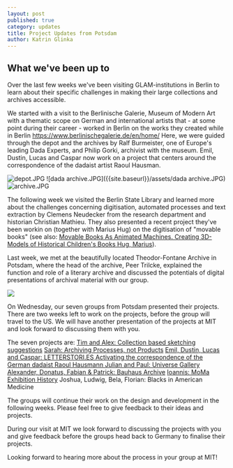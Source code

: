 ```yaml
---
layout: post
published: true
category: updates
title: Project Updates from Potsdam
author: Katrin Glinka
---
```

## What we've been up to 
Over the last few weeks we've been visiting GLAM-institutions in Berlin to learn about their specific challenges in making their large collections and archives accessible. 

We started with a visit to the Berlinische Galerie, Museum of Modern Art with a thematic scope on German and international artists that - at some point during their career - worked in Berlin on the works they created while in Berlin https://www.berlinischegalerie.de/en/home/
Here, we were guided through the depot and the archives by Ralf Burmeister, one of Europe's leading Dada Experts, and Philip Gorki, archivist with the museum. Emil, Dustin, Lucas and Caspar now work on a project that centers around the correspondence of the dadaist artist Raoul Hausman. 

![depot.JPG]({{site.baseurl}}/assets/depot.JPG)
![dada archive.JPG]({{site.baseurl}}/assets/dada archive.JPG)
![archive.JPG]({{site.baseurl}}/assets/archive.JPG)


The following week we visited the Berlin State Library and learned more about the challenges concerning  digitisation, automated processes and text extraction by Clemens Neudecker from the research department and historian Christian Mathieu. They also presented a recent project they've been workin on (together with Marius Hug) on the digitisation of "movable books" (see also: [Movable Books As Animated Machines. Creating 3D-Models of Historical Children's Books  Hug, Marius](https://zenodo.org/record/833431#.WtCfyaLCeFw)). 

Last week, we met at the beautifully located Theodor-Fontane Archive in Potsdam, where the head of the archive, Peer Trilcke, explained the function and role of a literary archive and discussed the potentials of digital presentations of archival material with our group. 

![]({{site.baseurl}}/assets/fontane%20archive%20potsdam.jpg)


On Wednesday, our seven groups from Potsdam presented their projects. 
There are two weeks left to work on the projects, before the group will travel to the US. 
We will have another presentation of the projects at MIT and look forward to discussing them with you.

The seven projects are:
[Tim and Alex: Collection based sketching  suggestions](https://fhp.incom.org/action/open-file/285127)
[Sarah: Archiving Processes, not Products](https://fhp.incom.org/action/open-file/285165)
[Emil, Dustin, Lucas  and Caspar: LETTERSTORI.ES Activating the correspondence of the  German dadaist Raoul Hausmann ](https://fhp.incom.org/action/open-file/285125)
[Julian and Paul: Universe Gallery ](https://fhp.incom.org/action/open-file/285163)
[Alexander, Donatus, Fabian & Patrick: Bauhaus Archive](https://fhp.incom.org/action/open-file/285167)
[Ioannis: MoMa Exhibition History](https://www.dropbox.com/s/yadv6kr4cea8rje/ioannis_sarakasidis_moma_exhibiton_history.pdf?dl=0)
Joshua, Ludwig, Bela, Florian: Blacks in American Medicine

The groups will continue their work on the design and development in the following weeks. Please feel free to give feedback to their ideas and projects. 

During our visit at MIT we look forward to discussing the projects with you and give feedback before the groups head back to Germany to finalise their projects.

Looking forward to hearing more about the process in your group at MIT!
